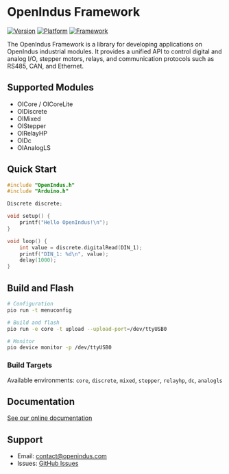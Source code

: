 # OpenIndus Framework

[![Version](https://img.shields.io/badge/version-1.8.0-blue.svg)]()
[![Platform](https://img.shields.io/badge/platform-PlatformIO-green.svg)](https://docs.platformio.org/en/latest/)
[![Framework](https://img.shields.io/badge/framework-ESP--IDF%20%7C%20Arduino-orange.svg)](https://docs.espressif.com/projects/esp-idf/en/latest/esp32s3/index.html)

The OpenIndus Framework is a library for developing applications on OpenIndus industrial modules. It provides a unified API to control digital and analog I/O, stepper motors, relays, and communication protocols such as RS485, CAN, and Ethernet.

## Supported Modules

- OICore / OICoreLite
- OIDiscrete
- OIMixed
- OIStepper
- OIRelayHP
- OIDc
- OIAnalogLS

## Quick Start

```cpp
#include "OpenIndus.h"
#include "Arduino.h"

Discrete discrete;

void setup() {
    printf("Hello OpenIndus!\n");
}

void loop() {
    int value = discrete.digitalRead(DIN_1);
    printf("DIN_1: %d\n", value);
    delay(1000);
}
```

## Build and Flash

```bash
# Configuration
pio run -t menuconfig

# Build and flash
pio run -e core -t upload --upload-port=/dev/ttyUSB0

# Monitor
pio device monitor -p /dev/ttyUSB0
```

### Build Targets

Available environments: `core`, `discrete`, `mixed`, `stepper`, `relayhp`, `dc`, `analogls`

## Documentation

[See our online documentation](https://openindus.com/oi-content/doc/index.html)

## Support

- Email: contact@openindus.com
- Issues: [GitHub Issues](https://github.com/openindus/oi-firmware/issues)